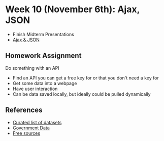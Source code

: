 <h1>Week 10 (November 6th): Ajax, JSON</h1>
<ul>
<li>Finish Midterm Presentations</li>
<li><a href="https://docs.google.com/presentation/d/1wkyzhKBXAQMX0aTW23jd0ZLVmi7R9duY-86KQ6K0biI/edit#slide=id.p">Ajax & JSON</a></li>
</ul>

<h2>Homework Assignment</h2>
Do something with an API
<ul>
<li>Find an API you can get a free key for or that you don't need a key for</li>
<li>Get some data into a webpage</li>
<li>Have user interaction</li>
<li>Can be data saved locally, but ideally could be pulled dynamically</li>
</ul>

<h2>References</h2>
<ul>
<li><a href="https://github.com/jdorfman/awesome-json-datasets">Curated list of datasets</li>
<li><a href="https://www.data.gov/">Government Data</li>
<li><a href="http://www.forbes.com/sites/bernardmarr/2016/02/12/big-data-35-brilliant-and-free-data-sources-for-2016/#5d5b58446796">Free sources</li>
</ul>
